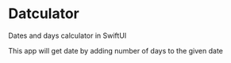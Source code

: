 # Datculator
Dates and days calculator in SwiftUI

This app will get date by adding number of days to the given date
